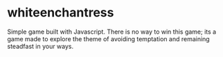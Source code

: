# whiteenchantress
Simple game built with Javascript. There is no way to win this game; its a game made to explore the theme of avoiding temptation and remaining steadfast in your ways. 
